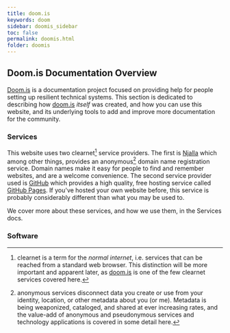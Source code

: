 ```yaml
---
title: doom.is
keywords: doom
sidebar: doomis_sidebar
toc: false
permalink: doomis.html
folder: doomis
---
```

## Doom.is Documentation Overview

[Doom.is](/) is a documentation project focused on providing help for people setting up resilient technical systems.  This section is dedicated to describing how [doom.is](/) *itself* was created, and how you can use this website, and its underlying tools to add and improve more documentation for the community.

### Services

This website uses two clearnet[^1] service providers.  The first is [Njalla](https://njal.la) which among other things, provides an anonymous[^2] domain name registration service.  Domain names make it easy for people to find and remember websites, and are a welcome convenience.  The second service provider used is [GitHub](https://github.com) which provides a high quality, free hosting service called [GitHub Pages](https://pages.github.com).  If you've hosted your own website before, this service is probably considerably different than what you may be used to.

We cover more about these services, and how we use them, in the Services docs.

[^1]: clearnet is a term for the *normal internet*, i.e. services that can be reached from a standard web browser.  This distinction will be more important and apparent later, as [doom.is](/) is one of the few clearnet services covered here.
[^2]: anonymous services disconnect data you create or use from your identity, location, or other metadata about you (or me).  Metadata is being weaponized, cataloged, and shared at ever increasing rates, and the value-add of anonymous and pseudonymous services and technology applications is covered in some detail here.

### Software

